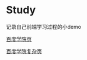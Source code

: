 # Study
记录自己前端学习过程的小demo

[百度学院页](https://heartzx.github.io/Study/day9-11/index.html)

[百度学院复杂页](https://heartzx.github.io/Study/day12-15/index.html)
